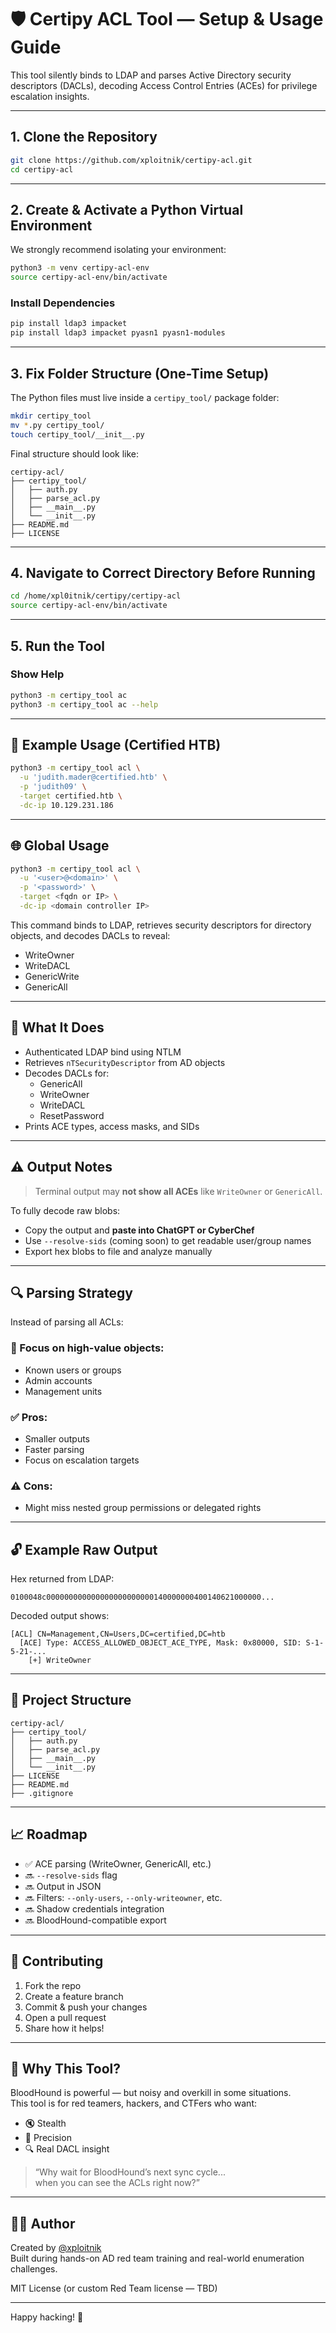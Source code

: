 

    
# 🛡️ Certipy ACL Tool — Setup & Usage Guide

This tool silently binds to LDAP and parses Active Directory security descriptors (DACLs), decoding Access Control Entries (ACEs) for privilege escalation insights.

---

## 1. Clone the Repository

```bash
git clone https://github.com/xploitnik/certipy-acl.git
cd certipy-acl
```

---

## 2. Create & Activate a Python Virtual Environment

We strongly recommend isolating your environment:

```bash
python3 -m venv certipy-acl-env
source certipy-acl-env/bin/activate
```

### Install Dependencies

```bash
pip install ldap3 impacket
pip install ldap3 impacket pyasn1 pyasn1-modules
```

---

## 3. Fix Folder Structure (One-Time Setup)

The Python files must live inside a `certipy_tool/` package folder:

```bash
mkdir certipy_tool
mv *.py certipy_tool/
touch certipy_tool/__init__.py
```

Final structure should look like:

```
certipy-acl/
├── certipy_tool/
│   ├── auth.py
│   ├── parse_acl.py
│   ├── __main__.py
│   └── __init__.py
├── README.md
├── LICENSE
```

---

## 4. Navigate to Correct Directory Before Running

```bash
cd /home/xpl0itnik/certipy/certipy-acl
source certipy-acl-env/bin/activate
```

---

## 5. Run the Tool

### Show Help

```bash
python3 -m certipy_tool ac
python3 -m certipy_tool ac --help
```

---

## 🧪 Example Usage (Certified HTB)

```bash
python3 -m certipy_tool acl \
  -u 'judith.mader@certified.htb' \
  -p 'judith09' \
  -target certified.htb \
  -dc-ip 10.129.231.186
```

---

## 🌐 Global Usage

```bash
python3 -m certipy_tool acl \
  -u '<user>@<domain>' \
  -p '<password>' \
  -target <fqdn or IP> \
  -dc-ip <domain controller IP>
```

This command binds to LDAP, retrieves security descriptors for directory objects, and decodes DACLs to reveal:
- WriteOwner
- WriteDACL
- GenericWrite
- GenericAll

---

## 🧠 What It Does

- Authenticated LDAP bind using NTLM
- Retrieves `nTSecurityDescriptor` from AD objects
- Decodes DACLs for:
  - GenericAll
  - WriteOwner
  - WriteDACL
  - ResetPassword
- Prints ACE types, access masks, and SIDs

---

## ⚠️ Output Notes

> Terminal output may **not show all ACEs** like `WriteOwner` or `GenericAll`.  

To fully decode raw blobs:

- Copy the output and **paste into ChatGPT or CyberChef**
- Use `--resolve-sids` (coming soon) to get readable user/group names
- Export hex blobs to file and analyze manually

---

## 🔍 Parsing Strategy

Instead of parsing all ACLs:

### 🎯 Focus on high-value objects:

- Known users or groups
- Admin accounts
- Management units

### ✅ Pros:
- Smaller outputs
- Faster parsing
- Focus on escalation targets

### ⚠️ Cons:
- Might miss nested group permissions or delegated rights

---

## 🔓 Example Raw Output

Hex returned from LDAP:

```
0100048c000000000000000000000000140000000400140621000000...
```

Decoded output shows:

```text
[ACL] CN=Management,CN=Users,DC=certified,DC=htb
  [ACE] Type: ACCESS_ALLOWED_OBJECT_ACE_TYPE, Mask: 0x80000, SID: S-1-5-21-...
    [+] WriteOwner
```

---

## 🔧 Project Structure

```
certipy-acl/
├── certipy_tool/
│   ├── auth.py
│   ├── parse_acl.py
│   ├── __main__.py
│   └── __init__.py
├── LICENSE
├── README.md
├── .gitignore
```

---

## 📈 Roadmap

- ✅ ACE parsing (WriteOwner, GenericAll, etc.)
- 🔜 `--resolve-sids` flag
- 🔜 Output in JSON
- 🔜 Filters: `--only-users`, `--only-writeowner`, etc.
- 🔜 Shadow credentials integration
- 🔜 BloodHound-compatible export

---

## 🤝 Contributing

1. Fork the repo  
2. Create a feature branch  
3. Commit & push your changes  
4. Open a pull request  
5. Share how it helps!

---

## 📢 Why This Tool?

BloodHound is powerful — but noisy and overkill in some situations.  
This tool is for red teamers, hackers, and CTFers who want:

- 🔇 Stealth
- 🧠 Precision
- 🔍 Real DACL insight

> “Why wait for BloodHound’s next sync cycle...  
> when you can see the ACLs right now?”

---

## 🧑‍💻 Author

Created by [@xploitnik](https://github.com/xploitnik)  
Built during hands-on AD red team training and real-world enumeration challenges.

MIT License (or custom Red Team license — TBD)

---

Happy hacking! 🎯
